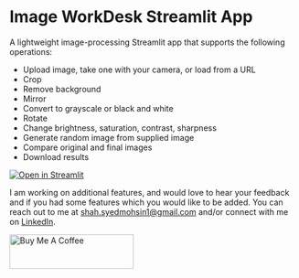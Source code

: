 # Image WorkDesk Streamlit App

A lightweight image-processing Streamlit app that supports the following operations:

* Upload image, take one with your camera, or load from a URL
* Crop
* Remove background
* Mirror
* Convert to grayscale or black and white
* Rotate
* Change brightness, saturation, contrast, sharpness
* Generate random image from supplied image
* Compare original and final images
* Download results

[![Open in Streamlit](https://static.streamlit.io/badges/streamlit_badge_black_white.svg)](https://share.streamlit.io/siddhantsadangi/imageworkdesk/app.py)

I am working on additional features, and would love to hear your feedback and if you had some features which you would like to be added.
You can reach out to me at [shah.syedmohsin1@gmail.com](mailto:shah.syedmohsin1@gmail.com) and/or connect with me on [LinkedIn](https://www.linkedin.com/in/syed-mohsin-ali-shah/).

<a href="https://www.buymeacoffee.com/syedmohsin" target="_blank">
    <img src="https://cdn.buymeacoffee.com/buttons/v2/default-yellow.png" alt="Buy Me A Coffee" style="height: 60px !important;width: 217px !important;">
</a>
